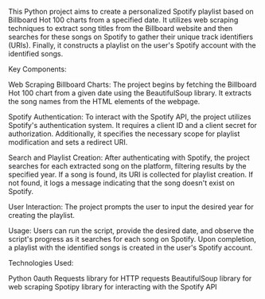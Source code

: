 This Python project aims to create a personalized Spotify playlist based on Billboard Hot 100 charts from a specified date. It utilizes web scraping techniques to extract song titles from the Billboard website and then searches for these songs on Spotify to gather their unique track identifiers (URIs). Finally, it constructs a playlist on the user's Spotify account with the identified songs.

Key Components:

Web Scraping Billboard Charts:
The project begins by fetching the Billboard Hot 100 chart from a given date using the BeautifulSoup library. It extracts the song names from the HTML elements of the webpage.

Spotify Authentication:
To interact with the Spotify API, the project utilizes Spotify's authentication system. It requires a client ID and a client secret for authorization. Additionally, it specifies the necessary scope for playlist modification and sets a redirect URI.

Search and Playlist Creation:
After authenticating with Spotify, the project searches for each extracted song on the platform, filtering results by the specified year. If a song is found, its URI is collected for playlist creation. If not found, it logs a message indicating that the song doesn't exist on Spotify.

User Interaction:
The project prompts the user to input the desired year for creating the playlist.

Usage:
Users can run the script, provide the desired date, and observe the script's progress as it searches for each song on Spotify. Upon completion, a playlist with the identified songs is created in the user's Spotify account.

Technologies Used:

Python
0auth
Requests library for HTTP requests
BeautifulSoup library for web scraping
Spotipy library for interacting with the Spotify API
